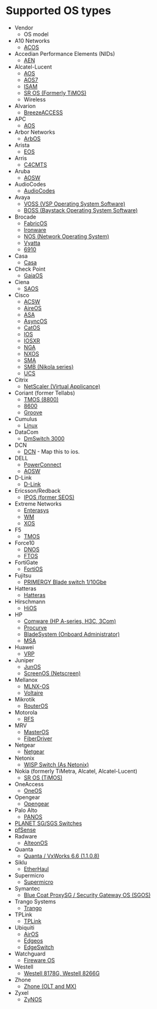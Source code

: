 # Supported OS types
 * Vendor
   * OS model
 * A10 Networks
   * [ACOS](/lib/oxidized/model/acos.rb)
 * Accedian Performance Elements (NIDs)
   * [AEN](/lib/oxidized/model/aen.rb)
 * Alcatel-Lucent
   * [AOS](/lib/oxidized/model/aos.rb)
   * [AOS7](/lib/oxidized/model/aos7.rb)
   * [ISAM](/lib/oxidized/model/isam.rb)
   * [SR OS (Formerly TiMOS)](/lib/oxidized/model/timos.rb)
   * Wireless
 * Alvarion
   * [BreezeACCESS](/lib/oxidized/model/alvarion.rb)
 * APC
   * [AOS](/lib/oxidized/model/apc_aos.rb)
 * Arbor Networks
   * [ArbOS](/lib/oxidized/model/arbos.rb)
 * Arista
   * [EOS](/lib/oxidized/model/eos.rb)
 * Arris
   * [C4CMTS](/lib/oxidized/model/c4cmts.rb)
 * Aruba
   * [AOSW](/lib/oxidized/model/aosw.rb)
 * AudioCodes
   * [AudioCodes](/lib/oxdized/model/audiocodes.rb)
 * Avaya
   * [VOSS (VSP Operating System Software)](/lib/oxidized/model/voss.rb)
   * [BOSS (Baystack Operating System Software)](/lib/oxidized/model/boss.rb)
 * Brocade
   * [FabricOS](/lib/oxidized/model/fabricos.rb)
   * [Ironware](/lib/oxidized/model/ironware.rb)
   * [NOS (Network Operating System)](/lib/oxidized/model/nos.rb)
   * [Vyatta](/lib/oxidized/model/vyatta.rb)
   * [6910](/lib/oxidized/model/br6910.rb)
 * Casa
   * [Casa](/lib/oxidized/model/casa.rb)
 * Check Point
   * [GaiaOS](/lib/oxidized/model/gaiaos.rb)
 * Ciena
   * [SAOS](/lib/oxidized/model/saos.rb)
 * Cisco
   * [ACSW](/lib/oxidized/model/acsw.rb)
   * [AireOS](/lib/oxidized/model/aireos.rb)
   * [ASA](/lib/oxidized/model/asa.rb)
   * [AsyncOS](/lib/oxidized/model/asyncos.rb)
   * [CatOS](/lib/oxidized/model/catos.rb)
   * [IOS](/lib/oxidized/model/ios.rb)
   * [IOSXR](/lib/oxidized/model/iosxr.rb)
   * [NGA](/lib/oxidized/model/cisconga.rb)
   * [NXOS](/lib/oxidized/model/nxos.rb)
   * [SMA](/lib/oxidized/model/ciscosma.rb)
   * [SMB (Nikola series)](/lib/oxidized/model/ciscosmb.rb)
   * [UCS](/lib/oxidized/model/ucs.rb)
 * Citrix
   * [NetScaler (Virtual Applicance)](/lib/oxidized/model/netscaler.rb)
 * Coriant (former Tellabs)
   * [TMOS (8800)](/lib/oxidized/model/corianttmos.rb)
   * [8600](/lib/oxidized/model/coriant8600.rb)
   * [Groove](/lib/oxidized/model/coriantgroove.rb)
 * Cumulus
   * [Linux](/lib/oxidized/model/cumulus.rb)
 * DataCom
   * [DmSwitch 3000](/lib/oxidized/model/datacom.rb)
 * DCN
   * [DCN](/lib/oxidized/model/ios.rb) - Map this to ios.
 * DELL
   * [PowerConnect](/lib/oxidized/model/powerconnect.rb)
   * [AOSW](/lib/oxidized/model/aosw.rb)
 * D-Link
   * [D-Link](/lib/oxidized/model/dlink.rb)
 * Ericsson/Redback
   * [IPOS (former SEOS)](/lib/oxidized/model/ipos.rb)
 * Extreme Networks
   * [Enterasys](/lib/oxidized/model/enterasys.rb)
   * [WM](/lib/oxidized/model/mtrlrfs.rb)
   * [XOS](/lib/oxidized/model/xos.rb)
 * F5
   * [TMOS](/lib/oxidized/model/tmos.rb)
 * Force10
   * [DNOS](/lib/oxidized/model/dnos.rb)
   * [FTOS](/lib/oxidized/model/ftos.rb)
 * FortiGate
   * [FortiOS](/lib/oxidized/model/fortios.rb)
 * Fujitsu
   * [PRIMERGY Blade switch 1/10Gbe](/lib/oxidized/model/fujitsupy.rb)
 * Hatteras
   * [Hatteras](/lib/oxidized/model/hatteras.rb)
 * Hirschmann
   * [HiOS](/lib/oxidized/model/hirschmann.rb)
 * HP
   * [Comware (HP A-series, H3C, 3Com)](/lib/oxidized/model/comware.rb)
   * [Procurve](/lib/oxidized/model/procurve.rb)
   * [BladeSystem (Onboard Administrator)](/lib/oxidized/model/hpebladesystem.rb)
   * [MSA](/lib/oxidized/model/hpemsa.rb)
 * Huawei
   * [VRP](/lib/oxidized/model/vrp.rb)
 * Juniper
   * [JunOS](/lib/oxidized/model/junos.rb)
   * [ScreenOS (Netscreen)](/lib/oxidized/model/screenos.rb)
 * Mellanox
   * [MLNX-OS](/lib/oxidized/model/mlnxos.rb)
   * [Voltaire](/lib/oxidized/model/voltaire.rb)
 * Mikrotik
   * [RouterOS](/lib/oxidized/model/routeros.rb)
 * Motorola
   * [RFS](/lib/oxidized/model/mtrlrfs.rb)
 * MRV
   * [MasterOS](/lib/oxidized/model/masteros.rb)
   * [FiberDriver](/lib/oxidized/model/fiberdriver.rb)
 * Netgear
   * [Netgear](/lib/oxidized/model/netgear.rb)
 * Netonix
   * [WISP Switch (As Netonix)](/lib/oxidized/model/netonix.rb)
 * Nokia (formerly TiMetra, Alcatel, Alcatel-Lucent)
   * [SR OS (TiMOS)](/lib/oxidized/model/timos.rb)
 * OneAccess
   * [OneOS](/lib/oxidized/model/oneos.rb)
 * Opengear
   * [Opengear](/lib/oxidized/model/opengear.rb)
 * Palo Alto
   * [PANOS](/lib/oxidized/model/panos.rb)
 * [PLANET SG/SGS Switches](/lib/oxidized/model/planet.rb)
 * [pfSense](/lib/oxidized/model/pfsense.rb)
 * Radware
   * [AlteonOS](/lib/oxidized/model/alteonos.rb)
 * Quanta
   * [Quanta / VxWorks 6.6 (1.1.0.8)](/lib/oxidized/model/quantaos.rb)
 * Siklu
   * [EtherHaul](/lib/oxidized/model/siklu.rb)
 * Supermicro
   * [Supermicro](/lib/oxidized/model/supermicro.rb)
 * Symantec
   * [Blue Coat ProxySG / Security Gateway OS (SGOS)](/lib/oxidized/model/sgos.rb)
 * Trango Systems
   * [Trango](/lib/oxidized/model/trango.rb)
 * TPLink
   * [TPLink](/lib/oxidized/model/tplink.rb)
 * Ubiquiti
   * [AirOS](/lib/oxidized/model/airos.rb)
   * [Edgeos](/lib/oxidized/model/edgeos.rb)
   * [EdgeSwitch](/lib/oxidized/model/edgeswitch.rb)
 * Watchguard
   * [Fireware OS](/lib/oxidized/model/firewareos.rb)
 * Westell
   * [Westell 8178G, Westell 8266G](/lib/oxidized/model/weos.rb)
 * Zhone
   * [Zhone (OLT and MX)](/lib/oxidized/model/zhoneolt.rb)
 * Zyxel
   * [ZyNOS](/lib/oxidized/model/zynos.rb)
